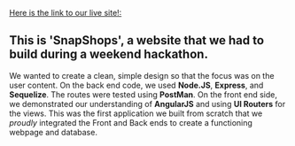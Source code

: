 [Here is the link to our live site!:](....)

This is 'SnapShops', a website that we had to build during a weekend hackathon.
----
We wanted to create a clean, simple design so that the focus was on the user content.
On the back end code, we used **Node.JS**, **Express**, and **Sequelize**. The routes were tested using **PostMan**.
On the front end side, we demonstrated our understanding of **AngularJS** and using **UI Routers** for the views.
This was the first application we built from scratch that we *proudly* integrated the Front and Back ends to create a functioning webpage and database.
